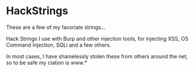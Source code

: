 # HackStrings
These are a few of my favoriate strings...

Hack Strings I use with Burp and other injection tools, for injecting XSS, OS Command Injection, SQLi and a few others. 

In most cases, I have shamelessly stolen these from others around the net, so to be safe my ciation is www.*
